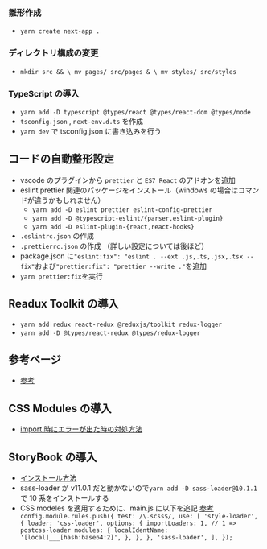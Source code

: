 ### 雛形作成

- `yarn create next-app .`

### ディレクトリ構成の変更

- `mkdir src && \ mv pages/ src/pages & \ mv styles/ src/styles`

### TypeScript の導入

- `yarn add -D typescript @types/react @types/react-dom @types/node`
- `tsconfig.json` , `next-env.d.ts` を作成
- `yarn dev` で tsconfig.json に書き込みを行う

## コードの自動整形設定

- vscode のプラグインから `prettier` と `ES7 React` のアドオンを追加
- eslint prettier 関連のパッケージをインストール（windows の場合はコマンドが違うかもしれません）
  - `yarn add -D eslint prettier eslint-config-prettier`
  - `yarn add -D @typescript-eslint/{parser,eslint-plugin}`
  - `yarn add -D eslint-plugin-{react,react-hooks}`
- `.eslintrc.json` の作成
- `.prettierrc.json` の作成 （詳しい設定については後ほど）
- package.json に`"eslint:fix": "eslint . --ext .js,.ts,.jsx,.tsx --fix"`および`"prettier:fix": "prettier --write ."`を追加
- `yarn prettier:fix`を実行

## Readux Toolkit の導入

- `yarn add redux react-redux @reduxjs/toolkit redux-logger`
- `yarn add -D @types/react-redux @types/redux-logger`

## 参考ページ

- [参考](https://zenn.dev/higa/articles/d7bf3460dafb1734ef43#%E6%8A%80%E8%A1%93%E9%81%B8%E5%AE%9A)

## CSS Modules の導入

- [import 時にエラーが出た時の対処方法](https://blog.shimar.me/2020/12/05/nextjs-css-cannot-find-module)

## StoryBook の導入

- [インストール方法](https://zenn.dev/higa/articles/d7bf3460dafb1734ef43#12.-%E3%82%B3%E3%83%B3%E3%83%9D%E3%83%BC%E3%83%8D%E3%83%B3%E3%83%88%E3%82%AB%E3%82%BF%E3%83%AD%E3%82%B0%E3%81%AE%E8%BF%BD%E5%8A%A0)
- sass-loader が v11.0.1 だと動かないので`yarn add -D sass-loader@10.1.1`で 10 系をインストールする
- CSS modeles を適用するために、main.js に以下を追記 [参考](https://qiita.com/miyawa-tarou/items/3f6166e7b617634e6a1c)
  ` config.module.rules.push({ test: /\.scss$/, use: [ 'style-loader', { loader: 'css-loader', options: { importLoaders: 1, // 1 => postcss-loader modules: { localIdentName: '[local]___[hash:base64:2]', }, }, }, 'sass-loader', ], });`
